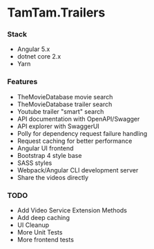 # TamTam.Trailers

### Stack

 - Angular 5.x
 - dotnet core 2.x
 - Yarn

### Features

 - TheMovieDatabase movie search
 - TheMovieDatabase trailer search
 - Youtube trailer "smart" search
 - API documentation with OpenAPI/Swagger
 - API explorer with SwaggerUI
 - Polly for dependency request failure handling
 - Request caching for better performance
 - Angular UI frontend
 - Bootstrap 4 style base
 - SASS styles
 - Webpack/Angular CLI development server
 - Share the videos directly  
 
### TODO

 - Add Video Service Extension Methods
 - Add deep caching
 - UI Cleanup
 - More Unit Tests
 - More frontend tests 